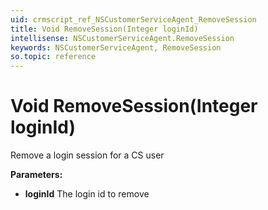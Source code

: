 ```yaml
---
uid: crmscript_ref_NSCustomerServiceAgent_RemoveSession
title: Void RemoveSession(Integer loginId)
intellisense: NSCustomerServiceAgent.RemoveSession
keywords: NSCustomerServiceAgent, RemoveSession
so.topic: reference
---
```


# Void RemoveSession(Integer loginId)

Remove a login session for a CS user

**Parameters:**
 - **loginId** The login id to remove
